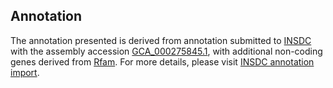 

Annotation
----------

The annotation presented is derived from annotation submitted to
[INSDC](http://www.insdc.org) with the assembly accession
[GCA\_000275845.1](http://www.ebi.ac.uk/ena/data/view/GCA_000275845.1),
with additional non-coding genes derived from
[Rfam](http://rfam.xfam.org/). For more details, please visit [INSDC
annotation
import](http://ensemblgenomes.org/info/data/insdc_annotation).
